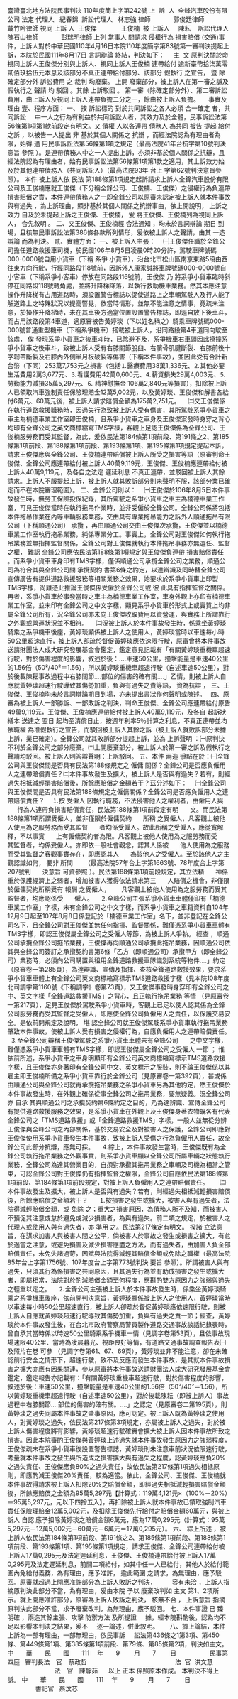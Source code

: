 臺灣臺北地方法院民事判決
110年度簡上字第242號
上  訴  人  全鋒汽車股份有限公司
法定
代理人
  紀春錦  
訴訟代理人
  林志強
律師
            郭俊廷律師
            戴竹吟律師
視同
上訴
人  王俊傑  
            王俊楠  
被
上訴人
    陳耘    
訴訟代理人  陳石山律師
            彭瑞明律師
上列
當事人
間請求
侵權行為
損害賠償
(交通)事件，上訴人對於中華民國110年4月16日本院110年度簡字第83號第一審判決提起上訴，本院於民國111年8月17日
言詞辯論
終結，判決如下：
    主  文
原判決關於命視同上訴人王俊傑分別與上訴人、視同上訴人王俊楠
連帶給付
逾新臺幣拾柒萬零貳佰玖拾伍元本息及該部分不真正連帶給付部分、該部分
假執行
之宣告，
暨
除確定部分外
訴訟費用
之
裁判
均廢棄。
上開
廢棄部分，被上訴人在第一審之訴及假執行之
聲請
均
駁回
。其餘
上訴駁回
。
第一審（除確定部分外）、第二審訴訟費用，由上訴人及視同上訴人連帶負擔二分之一，餘由被上訴人負擔。
    事實及理由
壹、程序方面：
一、
按
訴訟標的
對於共同訴訟之各人必須
合一確定
者，共同訴訟
    中一人之行為有利益於共同訴訟人者，其效力及於全體，民事訴訟法第56條第1項第1款前段定有明文。又
債權
人以各連帶
債務人
為共同
被告
提起
給付之訴
，以被告一人提出
非
基於其個人關係之
抗辯
，而經法院認為有理由者為限，始得
適
用民事訴訟法第56條第1項之規定（最高法院41年台抗字第10號判決意旨
參照
）。是連帶債務人中之一人提出上訴，亦須非基於個人關係之抗辯，且經法院認為有理由者，始有民事訴訟法第56條第1項第1款之適用，其上訴效力始及於其他連帶債務人（共同訴訟人）（最高法院93年
台上
字第62號判決意旨參照）。
本件
被上訴人依
民法
第188條第1項規定起訴請求上訴人全鋒汽車股份有限公司及王俊楠應就王俊傑（下分稱全鋒公司、王俊楠、王俊傑）之侵權行為負連帶損害賠償之責，本件連帶債務人之一即全鋒公司以原審未認定被上訴人就本件事故
與有過失
，為上訴理由，顯非基於其個人關係之抗辯事由，依上開說明，
上訴之效力
自及於未提起上訴之王俊傑、王俊楠，
爰
將王俊傑、王俊楠列為視同上訴人，
合先敘明
。
二、又王俊傑、王俊楠經
合法通知
，均未於言詞辯論
期日
到場，且核無民事訴訟法第386條各款所列情形，爰依被上訴人之聲請，由其
一造辯論
而為判決。
貳、實體方面：
一、被上訴人主張：
　㈠王俊傑任職於全鋒公司擔任道路救援車司機，於民國106年8月5日凌晨0時20分許，駕駛車牌號碼000-0000號自用小貨車（下稱
系爭
小貨車），沿台北市松山區南京東路5段由西往東方向行駛，行經同路段118號前，因訴外人康家誠將車牌號碼000-0000號自小客車（下稱系爭小客車）停放在同路段116號前，王俊傑
乃
將系爭小貨車臨時斜停在同路段118號轉角處，並將升降梯降落，以執行救助機車業務。然其本應注意操作升降梯有占用道路時，須設置警告標誌以促使道路上之車輛駕駛人及行人能了解道路上之特殊狀況以提高警覺，依當時情形，並無不能注意之情事，竟疏未注意，於操作升降梯時，未在其車後方適當位置設置警告標誌，即逕自放下後車斗，而占用該路段第4車道，適原審被告黃婷琰（下以姓名稱之）騎乘車牌號碼000-000號普通重型機車（下稱系爭機車）搭載被上訴人，沿同路段第4車道同向駛至該處，
俟
發現系爭小貨車之後車斗時，已煞避不及，系爭機車右車頭因此擦撞系爭小貨車之後車斗，致被上訴人受有右膝關節脫臼、右髕骨肌腱斷裂、右膝前後十字韌帶斷裂及右膝內外側半月板破裂等傷害（下稱本件事故），並因此受有合計新台幣（下同）253萬7,753元之損害（包括⒈醫療費用38萬1,336元、⒉其他必要生活費用2萬3,677元、⒊看護費用42萬0,600元、⒋薪資損失29萬4,003元、⒌勞動能力減損35萬5,297元、⒍
精神慰撫金
106萬2,840元等損害），扣除被上訴人已領取汽車強制責任保險理賠金12萬5,002元，以及黃婷琰、王俊傑和解書各給付6萬元、60萬元後，被上訴人請求賠償金額為175萬2,751元。
　㈡又王俊傑係在執行道路救援職務時，因過失行為致被上訴人受有傷害，其所駕駛系爭小貨車之車主為楠德車業工作室即王俊楠，且系爭小貨車之車身及王俊傑案發時身穿之背心均印有全鋒公司之英文商標縮寫TMS字樣，客觀上足認王俊傑係為全鋒公司、王俊楠服勞務而受其監督，為此，爰依民法第184條第1項前段、第191條之2、第185條第1項前段、第188條第1項前段、第193條第1項、第195條第1項規定提起本訴，請求王俊傑應與全鋒公司、王俊楠連帶賠償被上訴人所受之損害等語（原審判命王俊傑、全鋒公司應連帶給付被上訴人40萬9,119元，王俊傑、王俊楠應連帶給付被上訴人40萬9,119元，及各自之法定
遲延利息
不真正連帶，並駁回被上訴人其餘請求。上訴人不服提起上訴，被上訴人就其敗訴部分則未聲明不服，該部分業已確定而不在本院審理範圍）。
二、全鋒公司則以：
　㈠王俊傑於106年8月5日本件事故發生時，無勞工保險投保紀錄，其所駕駛之系爭小貨車之車主為楠德車業工作室，可見王俊傑當時在執行拖吊作業時，並非受僱於全鋒公司。全鋒公司係將包括本件拖吊作業在內等車輛服務業務，交由具有專業拖吊能力之訴外人順通拖吊有限公司（下稱順通公司）
承攬
，再由順通公司交由王俊傑次承攬，王俊傑並以楠德車業工作室執行拖吊業務，純係專業分工。事實上，全鋒公司對王俊傑如何執行拖吊業務並無指揮監督關係，全鋒公司對王俊傑就執行本件拖吊事務亦無選任、監督之權，
難認
全鋒公司應依民法第188條第1項規定與王俊傑負連帶
損害賠償責任
。而系爭小貨車車身印有TMS字樣，僅係順通公司承攬全鋒公司之業務，順通公司為符合其與全鋒公司間
承攬契約
書第6條之約定，以達辨識及同時替全鋒公司宣傳廣告有提供道路救援服務等相關業務之效果，始要求於系爭小貨車上印製TMS字樣，尚難憑此推論王俊傑係受僱於全鋒公司或
彼
此具有指揮監督之關係。再者，系爭小貨車於事發當時之車主為楠德車業工作室，車身外觀上亦印有楠德車業工作室，並未印有全鋒公司之中文字樣，顯見系爭小貨車於形式上或實質上均非屬全鋒公司所有，況全鋒公司亦未向王俊傑收取費用以資營運，與實務上所謂靠行之外觀或營運狀況並不相符。
　㈡況被上訴人於本件事故發生時，係乘坐黃婷琰騎乘之系爭機車後座，黃婷琰顯係被上訴人之使用人，黃婷琰當時以車速每小時50公里超速直行，被上訴人卻疏於督促黃婷琰應依速限行駛，原審曾將本件事故送請財團法人成大研究發展基金會鑑定，鑑定意見記載有「有關黃婷琰重機車超速行駛，對於傷害程度的影響，敘述於後：....車速50公里，撞擊能量是車速40公里的1.56倍（50²/40²＝1.56），所以黃婷琰重機車超速行駛（自述車速50公里），對於後載陳耘事故過程中右膝關節....部位的傷害的確有關....」乙情，則被上訴人自應就黃婷琰超速行駛導致其傷勢加重，負與有過失之責等語，
資為抗辯
，
三、王俊傑、王俊楠均未於言詞辯論期日到場，亦未提出書狀作何聲明或陳述。　
四、原審為被上訴人一部勝訴、一部敗訴之判決，判命王俊傑、全鋒公司應連帶給付原告49萬9,119元，王俊傑、王俊楠應連帶給付被上訴人40萬9,119元，及各自
起訴狀
繕本
送達之
翌日
起均至清償日止，按週年利率5％計算之利息，不真正連帶並均
依職權
為准假執行之宣告，而駁回被上訴人其餘之訴（被上訴人就敗訴部分未據上訴，業已確定）。全鋒公司就其敗訴部分提起上訴，並為
上訴聲明
：㈠原判決不利於全鋒公司之部分廢棄。㈡上開廢棄部分，被上訴人於第一審之訴及假執行之聲請均駁回。被上訴人則答辯聲明：上訴駁回。
五、本件
兩造
爭點在於：㈠全鋒公司與王俊傑間是否具有民法第188條規定之
僱傭
關係？全鋒公司是否應負僱用人之連帶賠償責任？㈡本件事故發生及擴大，被上訴人是否與有過失？若有，則經過失相抵減輕損害賠償後，所餘應賠償之金額若干？茲分述如下：
　㈠全鋒公司與王俊傑間是否具有民法第188條規定之僱傭關係？全鋒公司是否應負僱用人之連帶賠償責任？
　⒈按
受僱人
因執行職務，不法侵害他人之權利者，由僱用人與
　  行為人連帶負損害賠償責任，民法第188條第1項前段定有明
　  文。而民法第188條第1項所謂受僱人，並非僅限於僱傭契約
　  
所稱
之受僱人，凡客觀上被他人使用為之服勞務而受其監督
　  者均係受僱人。故此所稱之受僱人，應從寬解釋，不以事實
　  上有僱傭契約者為限。凡客觀上被他人使用為之服勞務而受
　  其監督者，均係受僱人。亦即依一般社會觀念，認其人係被
　  他人使用為之服務而受其監督之客觀事實存在，即應認其人
　  為該他人之受僱人。至於該他人之主觀認識如何，
要非
所問
　  （最高法院57年台上字第1663號、78年度台上字第207號判
　  決意旨
可資參照
）。民法第188條第1項前段規定，其立法精
　  神係重於保護經濟上之弱者，增加被害人獲得依法請求第三
　  人賠償之機會，非僅限於僱傭契約所稱受有
報酬
之受僱人，
　  凡客觀上被他人使用為之服勞務而受其監督者，均應認係受
　  僱人。
　⒉全峰公司主張系爭小貨車車體僅印有「楠德車業工作室」字樣，未有全鋒公司之中文字樣，而系爭小貨車之車籍資料自104年12月9日起至107年8月8日係登記於「楠德車業工作室」名下，並非登記在全鋒公司名下，且全鋒公司對王俊傑並無任何指揮、監督關係，難僅憑系爭小貨車車體有TMS字樣，即認王俊傑屬全鋒公司之受僱人等節，為被上訴人爭執。
經查
，順通公司承攬全鋒公司拖吊業務，王俊傑再向順通公司承攬此拖吊業務，因順通公司依其與全鋒公司簽訂之承攬契約書第6條「乙方（即順通公司）承攬甲方（即全鋒公司）業務時，必須向公司購置與租用全鋒道路救援車隊識別系統等物件....」約定（原審卷一第285頁），為達辯識、宣傳及指揮、查核全鋒道路救援效果，要求系爭小貨車車體上有全鋒公司英文商標縮寫標示TMS道路救援字樣（見本院108年度北司調字第1160號《下稱調字》卷第73頁），又王俊傑事發時身穿印有全鋒公司之中、英文字樣「全鋒道路救援TMS」之背心，且正執行拖吊業務
等情
（見原審卷一第217頁），足見王俊傑於駕駛系爭小貨車時，客觀上已足以使人認其係為全鋒公司服勞務而受其監督之受僱人，即應使全鋒公司負僱用人之責任，以保護交易安全。是依前開規定及說明，
堪
認全鋒公司就王俊傑駕駛系爭小貨車執行拖吊業務肇致本件事故，使被上訴人受有損害之侵權行為，自應負僱用人之連帶賠償責任。
  ⒊至全鋒公司辯稱王俊傑駕駛之系爭小貨車車體未有全鋒公司
　  之中文字樣，難僅憑系爭小貨車車體有TMS字樣，即認王俊傑屬全鋒公司之受僱人
一節
；
惟
依前所述，系爭小貨車之車身明顯印有全鋒公司英文商標縮寫標示TMS道路救援字樣，且王俊傑亦身著印有全鋒公司中文、英文標示之服裝，則不論王俊傑係以其雇主即王俊楠所備之系爭小貨車靠行於全鋒公司（見原審卷一第392頁），甚或係由順通公司與全鋒公司就再承攬拖吊業務之系爭小貨車另為其他約定，然王俊傑於本件事故發生時，在外觀上確係從事全鋒公司之拖吊業務，要無疑義。況全鋒公司亦
自承
其與順通公司之承攬契約第6條約定之目的，乃為達辨識、宣傳全鋒公司有提供道路救援服務之效果，是系爭小貨車在外觀上及王俊傑身著衣物既各有代表全鋒公司之「TMS道路救援」或「全鋒道路救援TMS」字樣，一般人並無從分辨王俊傑與全峰公司之內部關係，基於交易安全及對被害人之保護，全鋒公司即應對王俊傑使用系爭小貨車發生本件事故，致被上訴人受傷之行為負僱用人責任，故全鋒公司此部分抗辯，應無可採。
　⒋綜上，本件事故發生當時，王俊傑既有為全鋒公司執行拖吊業務之外觀事實，則系爭小貨車顯以全鋒公司所屬車輛之狀態執行業務，全鋒公司為達其營業目的，自須對承攬其拖吊業務之車輛及司機為相當之管束，可認全鋒公司對王俊傑仍有指揮監督之權限，全鋒公司自應依民法第188條第1項前段、第184條第1項前段規定，對被上訴人負僱用人之連帶賠償責任。　
　㈡本件事故發生及擴大，被上訴人是否與有過失？若有，則經過失相抵減輕損害賠償後，所餘應賠償之金額若干？　
  ⒈按損害之發生或擴大，被害人與有過失者，法院得減輕賠償金額，或
免除
之；重大之損害原因，為債務人所不及知，而被害人不預促其注意或怠於避免或減少損害者，為與有過失。前二項之規定，於被害人之代理人或使用人與有過失者，亦
準用
之。民法第217條定有明文。
揆諸
立法意旨，在謀求加害人與被害人間之公平，倘被害人於事故之發生或損害之擴大，有怠於適當之注意，或避免損害及減少損害應盡之方法，而有過失者，由加害人負全部賠償責任，未免失諸過苛，因賦與法院得減輕其賠償金額或免除之職權（最高法院85年台上字第1756號、107年度台上字第773號判決
要旨
參照）。所謂被害人與有過失，只須其行為係損害之共同原因，且其過失行為並有助成損害之發生或擴大者，即屬相當，法院對於酌減賠償金額至何程度，應斟酌雙方原因力之強弱與過失之輕重以定之。
　⒉全鋒公司主張被上訴人於本件事故發生時，係乘坐黃婷琰騎乘之系爭機車後座，依前開判決意旨，黃婷琰顯係被上訴人之使用人，黃婷琰當時以車速每小時50公里超速直行，被上訴人卻疏於督促黃婷琰應依速限行駛，則被上訴人自應就黃婷琰超速行駛導致其傷勢加重，負與有過失之責一節；經查，黃婷琰於本件事故發生後，在台北市政府警察局警員製作道路交通事故談話紀錄表時，曾自承其當時係以時速50公里騎乘系爭機車一情（見調字卷第53頁），且依事故現場速限40公里、當時為凌晨暮光、視距良好等情，有道路交通事故調查報告表㈠及照片在卷
可參
（見調字卷第61、67、69頁），黃婷琰並非不能注意，卻在未確認前行安全之情形下，超速行駛，致不及反應而發生本件事故，是其就本件事故損害之擴大亦應有因果關連，參以原審將本件事故送請財團法人成大研究發展基金會鑑定，鑑定報告亦記載有：「有關黃婷琰重機車超速行駛，對於傷害程度的影響，敘述於後：車速50公里，撞擊能量是車速40公里的1.56倍（50²/40²＝1.56），所以黃婷琰重機車超速行駛（自述車速50公里），對於後載陳耘（即被上訴人）事故過程中右膝關節....部位的傷害的確有關。....」之認定（見原審卷二第195頁），則黃婷琰之過失同屬本件事故之肇事原因，應可認定。被上訴人既為黃婷琰之使用人，對黃婷琰之過失，依民法第217條第3項規定，亦屬被上訴人之過失，對於被上訴人傷害程度將有影響，黃婷琰超速行駛確實會擴大被上訴人因本件事故所致之損害。因此本院審酌王俊傑與黃婷琰上述過失就本件事故發生原因力之強弱程度，王俊傑疏未在系爭小貨車後設置警告標誌，黃婷琰則未注意車前狀況依限速行駛，考量就本件事故之發生與所造成之損害擴大與有過失之程度，認黃婷琰應負20%之過失責任、王俊傑應負80%之過失責任，故依民法第217條第1項過失相抵原則，即應酌減王俊傑20%責任，較為適當。依此，全鋒公司、王俊傑、王俊楠就本件事故得請求被上訴人扣除20%之賠償金額，即經過失相抵減輕損害賠償金額後，所餘應賠償之金額為95萬5,297元【計算式：119萬4,121元×（100%－20%）＝95萬5,297元，元以下四捨五入】，再扣除被上訴人就本件事故已領取強制汽車責任保險理賠金12萬5,002元，及扣除王俊傑先行給付之賠償金額60萬元，與被上訴人
自認
應予扣除黃婷琰之賠償金額6萬元，應為17萬0,295元（計算式：95萬5,297元－12萬5,002元－60萬元－6萬元＝17萬0,295元）。
六、
綜上所述
，被上訴人依民法第184條第1項前段、第191條之2、第185條第1項前段、第188條第1項前段、第193條第1項、第195條第1項規定，請求王俊傑、全鋒公司連帶給付被上訴人17萬0,295元及法定遲延利息，王俊傑、王俊楠連帶給付被上訴人17萬0,295元及法定遲延利息，前開二項給付，如其中任一人已給付，其他人於給付範圍內免給付義務，為有理由，應予准許，
逾此範圍
之請求，為無理由，應予駁回。原審就超過上開應准許部分為上訴人敗訴之判決，
　　
容有未洽
，上訴人指摘原判決此部分不當，為有理由，爰由本院
予以
廢棄改判如
主文
第1、2項所示。就上開應准許部分，原審為上訴人敗訴之判決，
核無不合
，
上訴意旨
指摘原判決此部分不當，求予廢棄改判，為無理由，應予駁回。
七、本件事證
已
臻
明確
，兩造其餘主張、攻擊
防禦方法
及所提證
    據，經本院斟酌後，認為均不足以影響本判決之結果，爰不
    逐一論述，併此敘明。　　
八、據上論結，本件上訴為一部有理由，一部無理由，依民事訴
    訟法第436條之1第3項、第450條、第449條第1項、第385條第1項前段、第79條、第85條第2項，判決如主文。
中　　華　　民　　國　　111 　年　　9 　　月　　7 　　日
                  民事第四庭   審判長法　官　蔡政哲
　　　　　 　　　                    法  官  洪文慧
                                     法　官　陳靜茹     
以上
正本
係照原本作成。
本判決不得上訴。
中　　華　　民　　國　　111 　年　　9 　　月　　7 　　日
                                     
書記官
  蔡汶芯
